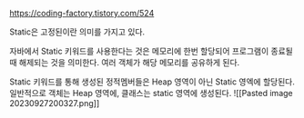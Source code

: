 https://coding-factory.tistory.com/524

Static은 고정된이란 의미를 가지고 있다. 

자바에서 Static 키워드를 사용한다는 것은 메모리에 한번 할당되어 프로그램이 종료될 때 해제되는 것을 의미한다. 여러 객체가 해당 메모리를 공유하게 된다. 

Static 키워드를 통해 생성된 정적멤버들은 Heap 영역이 아닌 Static 영엑에 할당된다. 
일반적으로 객체는 Heap 영역에, 클래스는 static 영역에 생성된다. 
![[Pasted image 20230927200327.png]]
